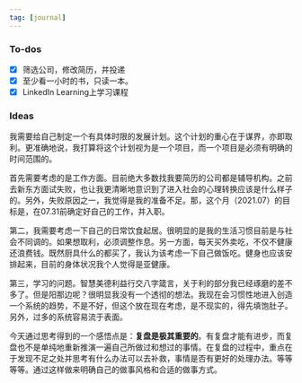 ```yaml
---
tag: [journal]
---
```


### To-dos

- [x] 筛选公司，修改简历，并投递
- [x] 至少看一小时的书，只读一本。
- [x] LinkedIn Learning上学习课程

### Ideas

我需要给自己制定一个有具体时限的发展计划。这个计划的重心在于谋界，亦即取利。更准确地说，我打算将这个计划视为是一个项目，而一个项目是必须有明确的时间范围的。

首先需要考虑的是工作方面。目前绝大多数找我要简历的公司都是辅导机构。之前去新东方面试失败，也让我更清晰地意识到了进入社会的心理转换应该是什么样子的。另外，失败原因之一，我觉得是我的准备不足。那，这个月（2021.07）的目标是，在07.31前确定好自己的工作，并入职。

第二，我需要考虑一下自己的日常饮食起居。很明显的是我的生活习惯目前是与社会不同调的。如果想取利，必须调整作息。另一方面，每天买外卖吃，不仅不健康还浪费钱。既然厨具什么的都买了，我认为该考虑一下自己做饭吃。健身也应该安排起来，目前的身体状况我个人觉得是亚健康。

第三，学习的问题。智慧美德利益行交八字箴言，关于利的部分我已经琢磨的差不多了。但是阳那边呢？很明显我没有一个透彻的想法。我现在会习惯性地进入创造一个系统的趋势，不是不好，但这个放在现在考虑，是不现实的，得先填饱肚子。另外，过多的系统容易流于表面。

今天通过思考得到的一个感悟点是：**复盘是极其重要的**。有复盘才能有进步，而复盘也不是单纯地重新推演一遍自己所做过和想过的事情。在复盘的过程中，重点在于发现不足之处并思考有什么办法可以去补救，事情是否有更好的处理办法。等等等等。通过这样做来明确自己的做事风格和合适的做事方式。

